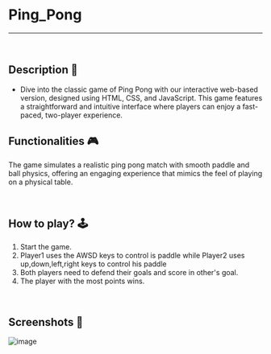 # **Ping_Pong**

---

<br>

## **Description 📃**

- Dive into the classic game of Ping Pong with our interactive web-based version, designed using HTML, CSS, and JavaScript. This game features a straightforward and intuitive interface where players can enjoy a fast-paced, two-player experience.



## **Functionalities 🎮**

The game simulates a realistic ping pong match with smooth paddle and ball physics, offering an engaging experience that mimics the feel of playing on a physical table.

<br>

## **How to play? 🕹️**

1. Start the game.
2. Player1 uses the AWSD keys to control is paddle while Player2 uses up,down,left,right keys to control his paddle
3. Both players need to defend their goals and score in other's goal.
4. The player with the most points wins.


<br>

## **Screenshots 📸**

![image](https://github.com/AaryanManghnani/GameZone/blob/Ping_Pong/assets/images/Ping_Pong.png)



